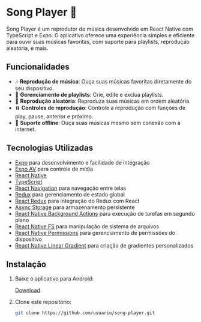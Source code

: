 # Song Player 🎵

Song Player é um reprodutor de música desenvolvido em React Native com TypeScript e Expo. O aplicativo oferece uma experiência simples e eficiente para ouvir suas músicas favoritas, com suporte para playlists, reprodução aleatória, e mais.

## Funcionalidades

- 🎶 **Reprodução de música**: Ouça suas músicas favoritas diretamente do seu dispositivo.
- 📂 **Gerenciamento de playlists**: Crie, edite e exclua playlists.
- 🔀 **Reprodução aleatória**: Reproduza suas músicas em ordem aleatória.
- ⏸️ **Controles de reprodução**: Controle a reprodução com funções de play, pause, anterior e próximo.
- 📡 **Suporte offline**: Ouça suas músicas mesmo sem conexão com a internet.

## Tecnologias Utilizadas

- [Expo](https://expo.dev/) para desenvolvimento e facilidade de integração
- [Expo AV](https://docs.expo.dev/versions/latest/sdk/av/) para controle de mídia
- [React Native](https://reactnative.dev/)
- [TypeScript](https://www.typescriptlang.org/)
- [React Navigation](https://reactnavigation.org/) para navegação entre telas
- [Redux](https://redux.js.org/) para gerenciamento de estado global
- [React Redux](https://react-redux.js.org/) para integração do Redux com React
- [Async Storage](https://github.com/react-native-async-storage/async-storage) para armazenamento persistente
- [React Native Background Actions](https://github.com/Rapsssito/react-native-background-actions) para execução de tarefas em segundo plano
- [React Native FS](https://github.com/itinance/react-native-fs) para manipulação de sistema de arquivos
- [React Native Permissions](https://github.com/zoontek/react-native-permissions) para gerenciamento de permissões do dispositivo
- [React Native Linear Gradient](https://github.com/react-native-linear-gradient/react-native-linear-gradient) para criação de gradientes personalizados

## Instalação

1. Baixe o aplicativo para Android:

   [Download](https://drive.google.com/drive/folders/1qTk1UButL5Vt1IS03mgWpka8h4OLhplM?usp=drive_link)

2. Clone este repositório:
   
   ```bash
   git clone https://github.com/usuario/song-player.git
